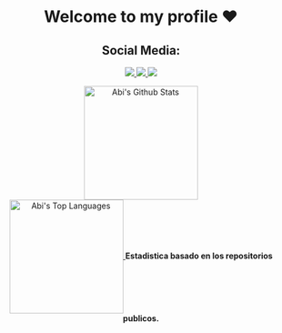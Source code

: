 <!--
## <div align="center"> Mi perrito se llama Bruno  :dog: -->

<h1 align="center"> Welcome to my profile ❤️ </h1>
<h2 align="center"> Social Media: </h2>
  <p align="center">
    <a href="https://stackoverflow.com/users/22259843/abisinia">
      <img src="https://img.shields.io/badge/stack%20overflow-FEFDFC?&style=for-the-badge&logo=stack%20overflow&logoColor=ef8236&color=black&labelColor=black">
    </a>
    <a href="https://instagram.com/_menciia_"> 
      <img src="https://img.shields.io/badge/Instagram-FEFDFC?&style=for-the-badge&logo=Instagram&logoColor=E4405F&labelColor=black&color=black">
    </a>
    <a href="https://www.linkedin.com/in/bautista-abisinia"> 
      <img src="https://img.shields.io/badge/linkedin-FEFDFC?&style=for-the-badge&logo=linkedin&logoColor=0e76a8&labelColor=black&color=black">
    </a>
  </p>

<p align="center">
  <a href="https://github.com/anuraghazra/github-readme-stats">
    <img height=200 align="center" alt="Abi's Github Stats" src="https://github-readme-stats.vercel.app/api/?username=Abisinia-Bautista&theme=synthwave&show_icons=true&border_radius=10"/>
  </a>
  <br/>
 <a href="https://github.com/anuraghazra/github-readme-stats">
    <img height=200 align="center" alt="Abi's Top Languages" src="https://github-readme-stats.vercel.app/api/top-langs/?username=Abisinia-Bautista&hide_progress=true&theme=jolly&border_radius=10" />
  </a>
  <b>Estadistica basado en los repositorios publicos.</b>
</p>

<!--
<p align="left">
  <a href="https://github.com/Abisinia-Bautista?tab=repositories"><img alt="All Repositories" title="All Repositories" src="https://custom-icon-badges.herokuapp.com/badge/-All%20Repos-2962FF?style=for-the-badge&logoColor=white&logo=repo"/></a>
</p>
-->
